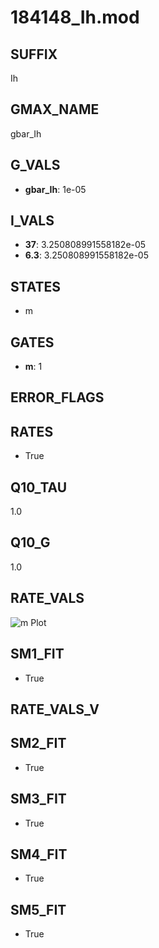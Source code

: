 # 184148_Ih.mod

## SUFFIX

Ih

## GMAX_NAME

gbar_Ih

## G_VALS

- **gbar_Ih**: 1e-05

## I_VALS

- **37**: 3.250808991558182e-05
- **6.3**: 3.250808991558182e-05

## STATES

- m

## GATES

- **m**: 1

## ERROR_FLAGS


## RATES

- True

## Q10_TAU

1.0

## Q10_G

1.0

## RATE_VALS

![m Plot](/Users/pbozelos/Dropbox/icg-Chai-Panos/supermodels/output_markdown_files/IH/184148_Ih.mod/images/m.png)

## SM1_FIT

- True

## RATE_VALS_V

## SM2_FIT

- True

## SM3_FIT

- True

## SM4_FIT

- True

## SM5_FIT

- True

